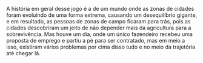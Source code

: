 A história em geral desse jogo é a de um mundo onde as zonas de cidades foram evoluindo de uma forma
extrema, causando um desequilíbrio gigante, e em resultado, as pessoas de zonas de campo ficaram
para trás, pois as cidades descobriram um jeito de não depender mais da agricultura para a 
sobrevivência. Mas houve um dia, onde um único fazendeiro recebeu uma proposta de emprego e 
partiu a pé para ser contratado, mas em meio a isso, existiram vários problemas por cima
disso tudo e no meio da trajetória até chegar lá.

